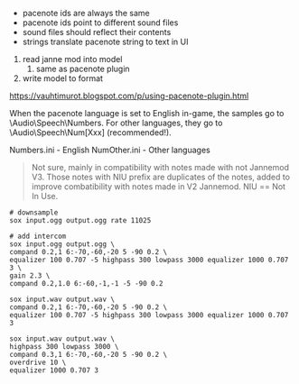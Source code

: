 * pacenote ids are always the same
* pacenote ids point to different sound files
* sound files should reflect their contents
* strings translate pacenote string to text in UI


1. read janne mod into model
   1. same as pacenote plugin
2. write model to format


https://vauhtimurot.blogspot.com/p/using-pacenote-plugin.html

When the pacenote language is set to English in-game, the samples go to \Audio\Speech\Numbers.
For other languages, they go to \Audio\Speech\Num[Xxx] (recommended!).


Numbers.ini - English
NumOther.ini - Other languages

> Not sure, mainly in compatibility with notes made with not Jannemod V3. Those notes with NIU prefix are duplicates of the notes, added to improve combatibility with notes made in V2 Jannemod. NIU == Not In Use.


```
# downsample
sox input.ogg output.ogg rate 11025

# add intercom
sox input.ogg output.ogg \
compand 0.2,1 6:-70,-60,-20 5 -90 0.2 \
equalizer 100 0.707 -5 highpass 300 lowpass 3000 equalizer 1000 0.707 3 \
gain 2.3 \
compand 0.2,1.0 6:-60,-1,-1 -5 -90 0.2

sox input.wav output.wav \
compand 0.2,1 6:-70,-60,-20 5 -90 0.2 \
equalizer 100 0.707 -5 highpass 300 lowpass 3000 equalizer 1000 0.707 3

sox input.wav output.wav \
highpass 300 lowpass 3000 \
compand 0.3,1 6:-70,-60,-20 5 -90 0.2 \
overdrive 10 \
equalizer 1000 0.707 3

```